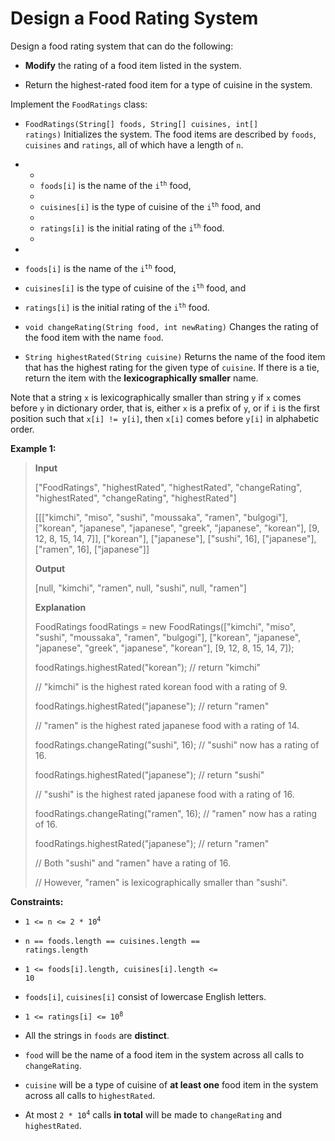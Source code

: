 # Design a Food Rating System

Design a food rating system that can do the following:

- **Modify** the rating of a food item listed in the system.

- Return the highest-rated food item for a type of cuisine in the system.

Implement the <code>FoodRatings</code> class:

- <code>FoodRatings(String[] foods, String[] cuisines, int[] ratings)</code> Initializes the system. The food items are described by <code>foods</code>, <code>cuisines</code> and <code>ratings</code>, all of which have a length of <code>n</code>.

- <ul>

- <li><code>foods[i]</code> is the name of the <code>i<sup>th</sup></code> food,</li>

- <li><code>cuisines[i]</code> is the type of cuisine of the <code>i<sup>th</sup></code> food, and</li>

- <li><code>ratings[i]</code> is the initial rating of the <code>i<sup>th</sup></code> food.</li>

- </ul>

- 

- <code>foods[i]</code> is the name of the <code>i<sup>th</sup></code> food,

- <code>cuisines[i]</code> is the type of cuisine of the <code>i<sup>th</sup></code> food, and

- <code>ratings[i]</code> is the initial rating of the <code>i<sup>th</sup></code> food.

- <code>void changeRating(String food, int newRating)</code> Changes the rating of the food item with the name <code>food</code>.

- <code>String highestRated(String cuisine)</code> Returns the name of the food item that has the highest rating for the given type of <code>cuisine</code>. If there is a tie, return the item with the **lexicographically smaller** name.

Note that a string <code>x</code> is lexicographically smaller than string <code>y</code> if <code>x</code> comes before <code>y</code> in dictionary order, that is, either <code>x</code> is a prefix of <code>y</code>, or if <code>i</code> is the first position such that <code>x[i] != y[i]</code>, then <code>x[i]</code> comes before <code>y[i]</code> in alphabetic order.


**Example 1:**
>
> **Input**
>
> ["FoodRatings", "highestRated", "highestRated", "changeRating", "highestRated", "changeRating", "highestRated"]
>
> [[["kimchi", "miso", "sushi", "moussaka", "ramen", "bulgogi"], ["korean", "japanese", "japanese", "greek", "japanese", "korean"], [9, 12, 8, 15, 14, 7]], ["korean"], ["japanese"], ["sushi", 16], ["japanese"], ["ramen", 16], ["japanese"]]
>
> **Output**
>
> [null, "kimchi", "ramen", null, "sushi", null, "ramen"]
>
> **Explanation**
>
> FoodRatings foodRatings = new FoodRatings(["kimchi", "miso", "sushi", "moussaka", "ramen", "bulgogi"], ["korean", "japanese", "japanese", "greek", "japanese", "korean"], [9, 12, 8, 15, 14, 7]);
>
> foodRatings.highestRated("korean"); // return "kimchi"
>
> // "kimchi" is the highest rated korean food with a rating of 9.
>
> foodRatings.highestRated("japanese"); // return "ramen"
>
> // "ramen" is the highest rated japanese food with a rating of 14.
>
> foodRatings.changeRating("sushi", 16); // "sushi" now has a rating of 16.
>
> foodRatings.highestRated("japanese"); // return "sushi"
>
> // "sushi" is the highest rated japanese food with a rating of 16.
>
> foodRatings.changeRating("ramen", 16); // "ramen" now has a rating of 16.
>
> foodRatings.highestRated("japanese"); // return "ramen"
>
> // Both "sushi" and "ramen" have a rating of 16.
>
> // However, "ramen" is lexicographically smaller than "sushi".


**Constraints:**

- <code>1 &lt;= n &lt;= 2 * 10<sup>4</sup></code>

- <code>n == foods.length == cuisines.length == ratings.length</code>

- <code>1 &lt;= foods[i].length, cuisines[i].length &lt;= 10</code>

- <code>foods[i]</code>, <code>cuisines[i]</code> consist of lowercase English letters.

- <code>1 &lt;= ratings[i] &lt;= 10<sup>8</sup></code>

- All the strings in <code>foods</code> are **distinct**.

- <code>food</code> will be the name of a food item in the system across all calls to <code>changeRating</code>.

- <code>cuisine</code> will be a type of cuisine of **at least one** food item in the system across all calls to <code>highestRated</code>.

- At most <code>2 * 10<sup>4</sup></code> calls **in total** will be made to <code>changeRating</code> and <code>highestRated</code>.
